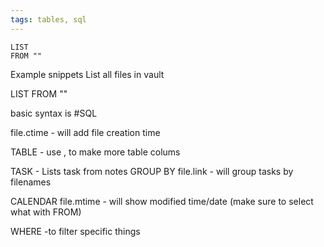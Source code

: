 ```yaml
---
tags: tables, sql
---
```


```dataview
LIST
FROM ""
```
Example snippets
List all files in vault

LIST
FROM ""

basic syntax is #SQL

file.ctime - will add file creation time

TABLE - use , to make more table colums

TASK - Lists task from notes
	GROUP BY file.link - will group tasks by filenames
	

CALENDAR file.mtime - will show modified time/date (make sure to select what with FROM)

WHERE -to filter specific things


